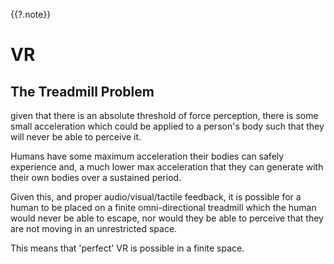 {{?.note}}
# VR

## The Treadmill Problem
given that there is an absolute threshold of force perception, there is some small acceleration
which could be applied to a person's body such that they will never be able to perceive it.

Humans have some maximum acceleration their bodies can safely experience and, a much lower max acceleration
that they can generate with their own bodies over a sustained period.

Given this, and proper audio/visual/tactile feedback, it is possible for a human to be 
placed on a finite omni-directional treadmill which the human would never be able to escape,
nor would they be able to perceive that they are not moving in an unrestricted space.

This means that 'perfect' VR is possible in a finite space.

